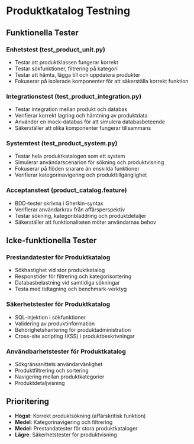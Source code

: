 # Produktkatalog Testning

## Funktionella Tester

### Enhetstest (test_product_unit.py)
- Testar att produktklassen fungerar korrekt
- Testar sökfunktioner, filtrering på kategori
- Testar att hämta, lägga till och uppdatera produkter
- Fokuserar på isolerade komponenter för att säkerställa korrekt funktion

### Integrationstest (test_product_integration.py)
- Testar integration mellan produkt och databas
- Verifierar korrekt lagring och hämtning av produktdata
- Använder en mock-databas för att simulera databasbeteende
- Säkerställer att olika komponenter fungerar tillsammans

### Systemtest (test_product_system.py)
- Testar hela produktkatalogen som ett system
- Simulerar användarscenarion för sökning och produktvisning
- Fokuserar på flöden snarare än enskilda funktioner
- Verifierar kategorinavigering och produkttillgänglighet

### Acceptanstest (product_catalog.feature)
- BDD-tester skrivna i Gherkin-syntax
- Verifierar användarkrav från affärsperspektiv
- Testar sökning, kategoribläddring och produktdetaljer
- Säkerställer att funktionaliteten möter användarnas behov

## Icke-funktionella Tester

### Prestandatester för Produktkatalog
- Sökhastighet vid stor produktkatalog
- Responstider för filtrering och kategorisortering
- Databasbelastning vid samtidiga sökningar
- Testa med tidtagning och benchmark-verktyg

### Säkerhetstester för Produktkatalog
- SQL-injektion i sökfunktioner
- Validering av produktinformation
- Behörighetshantering för produktadministration
- Cross-site scripting (XSS) i produktbeskrivningar

### Användbarhetstester för Produktkatalog
- Sökgränssnittets användarvänlighet
- Produktfiltrering och sortering
- Navigering mellan produktkategorier
- Produktdetaljvisning

## Prioritering
- **Högst**: Korrekt produktsökning (affärskritisk funktion)
- **Medel**: Kategorinavigering och filtrering
- **Medel**: Prestandatester för stora produktkataloger
- **Lägre**: Säkerhetstester för produktvisning